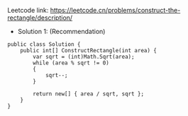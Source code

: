 Leetcode link: https://leetcode.cn/problems/construct-the-rectangle/description/ 

- Solution 1: (Recommendation)
```
public class Solution {
    public int[] ConstructRectangle(int area) {
        var sqrt = (int)Math.Sqrt(area);
        while (area % sqrt != 0)
        {
            sqrt--;
        }

        return new[] { area / sqrt, sqrt };
    }
}
```
